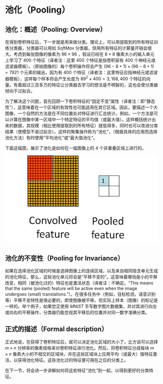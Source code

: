 # 池化（Pooling）  
##  
## 池化：概述（Pooling: Overview）  

在得到卷积特征后，下一步就是用来做分类。理论上，可以用提取到的所有特征训练分类器，分类器可以用如 $SoftMax$ 分类器，但用所有特征的计算量开销会很大。考虑到每张图像的像素为 $96 \times 96$ ，假设已经在 $8 \times 8$ 像素大小的输入单元上学习了 $400$ 个特征（译者注：这里 $400$ 个特征是指卷积层有 $400$ 个神经元或滤波器模板）。（原始图像的）每个卷积操作将会产生 $(96-8+1)\times(96-8+1)=7921$ 个元素的输出，因为有 $400$ 个特征（译者注：这里特征应指神经元或滤波器模板），这样每个样本将会产生长度为 $89^2 \times 400=3,168,400$  个特征的向量。有着超过三百多万的特征让分类器去学习的想法是不明智的，这也会使分类器倾向于过拟合。  

为了解决这个问题，首先回顾一下卷积特征的“固定不变”属性（译者注：即“静态性”），这意味着在一个区域的有效性也可能适用在其它区域。因此，要描述一个大图像，一个自然的方法是在不同位置处对特征进行汇总统计。例如，一个方法是可以计算在图像中某一区域中一个特定特征的平均值（或最大值）。这样概括统计出来的数据，其规模（相比使用提取到的所有特征）就低得多，同时也可以改进分类结果（使模型不易过拟合）。这样的聚集操作称为“池化”，（根据具体的应用而选择池化方法）有时使用“平均池化”或“最大值池化”。  

下面这幅图，展示了池化是如何在一幅图像上的 $4$ 个非重叠区域上进行的。  

<center><img src="./images/Pooling_schematic.gif" /></center>

## 池化的不变性（Pooling for Invariance）  

如果在选择池化区域的时候是选择图像上的连续区域，以及来自相同隐含单元生成的池化特征，那么，这些池化单元将会是“平移不变的”。这意味着哪怕是小的平移改变，相同（被池化过的）特征也是激活状态（译者注：不确定。“This means that the same (pooled) feature will be active even when the image undergoes (small) translations.”）。在很多任务中（例如，目标检测，语音识别等）平移不变特性是很必要的，即使图像被平移，但实际上样本（图像）的标记是一样的。举个例子，如果您正使用 $MNIST$ 手写数字图片数据集，并对其进行向左或向右的平移操作，分类器仍能忽视其平移后的位置并对同一数字准确分类。  

## 正式的描述（Formal description）  

正式地说，在获得了卷积特征后，就可以决定池化区域的大小了，比方说可以选择 $m \times n$ 分辨率的像素规格来对卷积特征进行池化。然后，将卷积特征分成每块 $m \times n$ 像素大小的不相交的区域块，并在这些区域块上应用平均（或最大）值特征激活，以获得池化特征。这些池化过的特征便可用在之后的分类上。  

在下一节，将会进一步讲解如何将这些特征“池化”到一起，以得到更好的分类特征。
